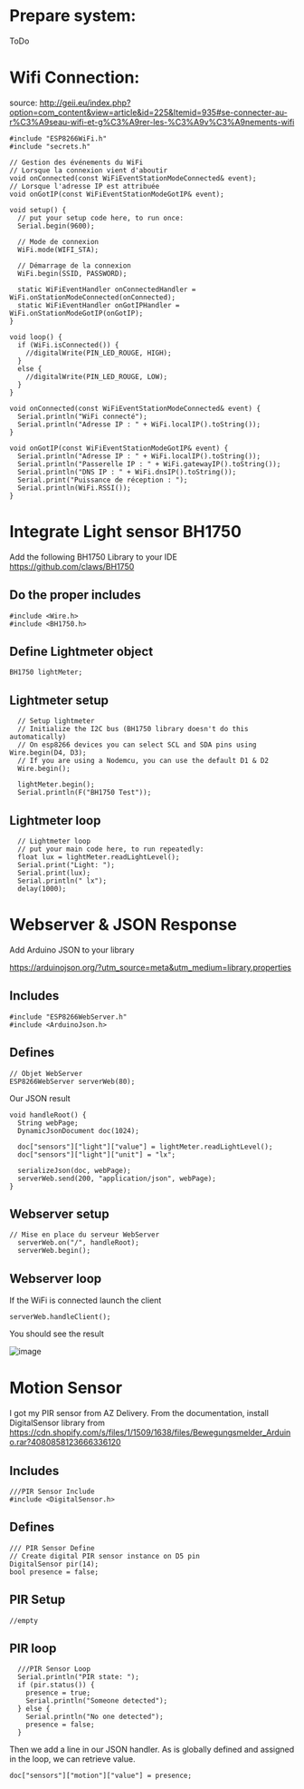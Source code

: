 # Prepare system:
ToDo

# Wifi Connection:
source: http://geii.eu/index.php?option=com_content&view=article&id=225&Itemid=935#se-connecter-au-r%C3%A9seau-wifi-et-g%C3%A9rer-les-%C3%A9v%C3%A9nements-wifi
```
#include "ESP8266WiFi.h"
#include "secrets.h"

// Gestion des événements du WiFi
// Lorsque la connexion vient d'aboutir
void onConnected(const WiFiEventStationModeConnected& event);
// Lorsque l'adresse IP est attribuée
void onGotIP(const WiFiEventStationModeGotIP& event);

void setup() {
  // put your setup code here, to run once:
  Serial.begin(9600);

  // Mode de connexion
  WiFi.mode(WIFI_STA);
 
  // Démarrage de la connexion
  WiFi.begin(SSID, PASSWORD);

  static WiFiEventHandler onConnectedHandler = WiFi.onStationModeConnected(onConnected);
  static WiFiEventHandler onGotIPHandler = WiFi.onStationModeGotIP(onGotIP);
}

void loop() {
  if (WiFi.isConnected()) {
    //digitalWrite(PIN_LED_ROUGE, HIGH);
  }
  else {
    //digitalWrite(PIN_LED_ROUGE, LOW);
  }
}

void onConnected(const WiFiEventStationModeConnected& event) {
  Serial.println("WiFi connecté");
  Serial.println("Adresse IP : " + WiFi.localIP().toString());
}

void onGotIP(const WiFiEventStationModeGotIP& event) {
  Serial.println("Adresse IP : " + WiFi.localIP().toString());
  Serial.println("Passerelle IP : " + WiFi.gatewayIP().toString());
  Serial.println("DNS IP : " + WiFi.dnsIP().toString());
  Serial.print("Puissance de réception : ");
  Serial.println(WiFi.RSSI());
}
```
# Integrate Light sensor BH1750
Add the following BH1750 Library to your IDE
https://github.com/claws/BH1750

## Do the proper includes
```
#include <Wire.h>
#include <BH1750.h>
```
## Define Lightmeter object

```
BH1750 lightMeter;
```
## Lightmeter setup
```
  // Setup lightmeter
  // Initialize the I2C bus (BH1750 library doesn't do this automatically)
  // On esp8266 devices you can select SCL and SDA pins using Wire.begin(D4, D3);
  // If you are using a Nodemcu, you can use the default D1 & D2
  Wire.begin();

  lightMeter.begin();
  Serial.println(F("BH1750 Test"));
  ```
  
## Lightmeter loop
```
  // Lightmeter loop
  // put your main code here, to run repeatedly:
  float lux = lightMeter.readLightLevel();
  Serial.print("Light: ");
  Serial.print(lux);
  Serial.println(" lx");
  delay(1000);
```
# Webserver & JSON Response
Add Arduino JSON to your library

https://arduinojson.org/?utm_source=meta&utm_medium=library.properties

## Includes
```
#include "ESP8266WebServer.h"
#include <ArduinoJson.h>
```

## Defines
```
// Objet WebServer
ESP8266WebServer serverWeb(80);
```
Our JSON result
```
void handleRoot() {
  String webPage;
  DynamicJsonDocument doc(1024);
  
  doc["sensors"]["light"]["value"] = lightMeter.readLightLevel();
  doc["sensors"]["light"]["unit"] = "lx";

  serializeJson(doc, webPage);
  serverWeb.send(200, "application/json", webPage);
}
```
## Webserver setup
```
// Mise en place du serveur WebServer
  serverWeb.on("/", handleRoot);
  serverWeb.begin();
```
## Webserver loop
If the WiFi is connected launch the client
```
serverWeb.handleClient();
```

You should see the result

![image](https://user-images.githubusercontent.com/5168811/165161434-b96943e1-0b9b-4a74-87c4-26b7544ca526.png)

# Motion Sensor
I got my PIR sensor from AZ Delivery. From the documentation, install DigitalSensor library from https://cdn.shopify.com/s/files/1/1509/1638/files/Bewegungsmelder_Arduino.rar?4080858123666336120

## Includes
```
///PIR Sensor Include
#include <DigitalSensor.h>
```

## Defines 
```
/// PIR Sensor Define
// Create digital PIR sensor instance on D5 pin
DigitalSensor pir(14);
bool presence = false;
```

## PIR Setup
```
//empty
```

## PIR loop
```
  ///PIR Sensor Loop
  Serial.println("PIR state: ");
  if (pir.status()) {
    presence = true;
    Serial.println("Someone detected");
  } else {
    Serial.println("No one detected");
    presence = false;
  }
```
Then we add a line in our JSON handler. As <presence> is globally defined and assigned in the loop, we can retrieve value.

```
doc["sensors"]["motion"]["value"] = presence;
```
